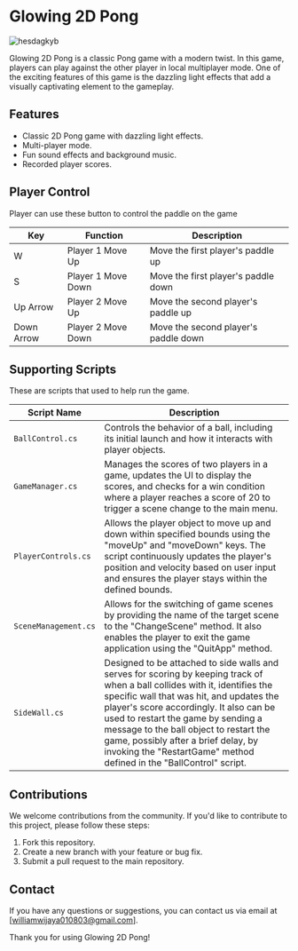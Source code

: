 # Glowing 2D Pong

![hesdagkyb](https://github.com/William3152/Glowing-Pong-2D/assets/116702856/4011f734-da0d-4f36-a421-aac62e1e710c)



Glowing 2D Pong is a classic Pong game with a modern twist. 
In this game, players can play against the other player in local multiplayer mode.
One of the exciting features of this game is the dazzling light effects that add a visually captivating element to the gameplay.


## Features

- Classic 2D Pong game with dazzling light effects.
- Multi-player mode.
- Fun sound effects and background music.
- Recorded player scores.

## Player Control 

Player can use these button to control the paddle on the game 

| Key          | Function          | Description             |
| ------------ | ----------------- | ----------------------- |
| W            | Player 1 Move Up  | Move the first player's paddle up    |
| S            | Player 1 Move Down| Move the first player's paddle down  |
| Up Arrow     | Player 2 Move Up  | Move the second player's paddle up   |
| Down Arrow   | Player 2 Move Down| Move the second player's paddle down |

## Supporting Scripts

These are scripts that used to help run the game.

| Script Name           | Description                                          |
| --------------------- | ---------------------------------------------------- |
| `BallControl.cs`      | Controls the behavior of a ball, including its initial launch and how it interacts with player objects.  |
| `GameManager.cs`      | Manages the scores of two players in a game, updates the UI to display the scores, and checks for a win condition where a player reaches a score of 20 to trigger a scene change to the main menu. |
| `PlayerControls.cs`   | Allows the player object to move up and down within specified bounds using the "moveUp" and "moveDown" keys. The script continuously updates the player's position and velocity based on user input and ensures the player stays within the defined bounds.               |
| `SceneManagement.cs`  | Allows for the switching of game scenes by providing the name of the target scene to the "ChangeScene" method. It also enables the player to exit the game application using the "QuitApp" method.       |
| `SideWall.cs`         | Designed to be attached to side walls and serves for scoring by keeping track of when a ball collides with it, identifies the specific wall that was hit, and updates the player's score accordingly. It also can be used to restart the game by sending a message to the ball object to restart the game, possibly after a brief delay, by invoking the "RestartGame" method defined in the "BallControl" script.                 |


## Contributions

We welcome contributions from the community. If you'd like to contribute to this project, please follow these steps:

1. Fork this repository.
2. Create a new branch with your feature or bug fix.
3. Submit a pull request to the main repository.

## Contact

If you have any questions or suggestions, you can contact us via email at [williamwijaya010803@gmail.com].

Thank you for using Glowing 2D Pong!
